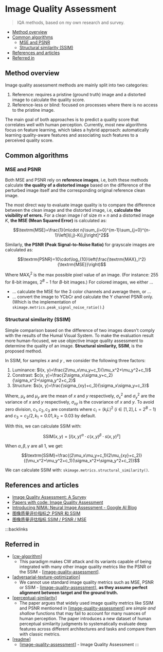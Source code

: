 # Image Quality Assessment

> IQA methods, based on my own research and survey.

- [Method overview](#method-overview)
- [Common algorithms](#common-algorithms)
	- [MSE and PSNR](#mse-and-psnr)
	- [Structural similarity (SSIM)](#structural-similarity-ssim)
- [References and articles](#references-and-articles)
- [Referred in](#referred-in)

## Method overview

Image quality assessment methods are mainly split into two categories:

1. Reference: requires a pristine (ground truth) image and a distorted image to calculate the quality score.
2. Reference-less or blind: focused on processes where there is no access to the pristine image.

The main goal of both approaches is to predict a quality score that correlates well with human perception. Currently, most new algorithms focus on feature learning, which takes a hybrid approach: automatically learning quality-aware features and associating such features to a perceived quality score.

## Common algorithms

### MSE and PSNR

<p class="callout">
Both MSE and PSNR rely on <b>reference images</b>, i.e, both these methods calculate <b>the quality of a distorted image</b> based on the difference of the perturbed image itself and the corresponding original reference clean image.
</p>

The most direct way to evaluate image quality is to compare the difference between the clean image and the distorted image, i.e, **calculate the visibility of errors.** For a clean image $I$ of size $m\times n$ and a distorted image $K$, **the $\text{MSE}$ (Mean Squared Error)** is calculated as:

$$\textrm{MSE}=\frac{1}{m\cdot n}\sum_{i=0}^{m-1}\sum_{j=0}^{n-1}\left[I(i,j)-K(i,j)\right]^2$$

Similarly, **the $\text{PSNR}$ (Peak Signal-to-Noise Ratio)** for grayscale images are calculated as:

$$\textrm{PSNR}=10\cdot\log_{10}\left(\frac{\textrm{MAX}_I^2}{\textrm{MSE}}\right)$$

Where $\text{MAX}_I^2$ is the max possible pixel value of an image. (For instance: 255 for 8-bit images, $2^B-1$ for $B$-bit images.) For colored images, we either ...

- ... calculate the $\text{MSE}$ for the 3 color channels and average them, or ...
- ... convert the image to YCbCr and calculate the Y channel $\text{PSNR}$ only. (Which is the implementation of `skimage.metrics.peak_signal_noise_ratio()`.)

### Structural similarity (SSIM)

Simple comparison based on the difference of two images doesn't comply with the results of the Humal Visual System. To make the evaluation result more human-focused, we use objective image quality assessment to determine the quality of an image. **Structural similarity, SSIM**, is the proposed method.

In SSIM, for samples $x$ and $y$ , we consider the following three factors:

1. Luminance: $l(x, y)=\frac{2\mu_x\mu_y+c_1}{\mu_x^2+\mu_y^2+c_1}$
2. Constrast: $c(x, y)=\frac{2\sigma_x\sigma_y+c_2}{\sigma_x^2+\sigma_y^2+c_2}$
3. Structure: $s(x, y)=\frac{\sigma_{xy}+c_3}{\sigma_x\sigma_y+c_3}$

Where, $\mu_x$ and $\mu_y$ are the mean of $x$ and $y$ respectively, $\sigma_x^2$ and $\sigma_y^2$ are the variance of $x$ and $y$ respectively, $\sigma_{xy}$ is the covariance of $x$ and $y$. To avoid zero division, $c_1, c_2, c_3$ are constants where $c_i=(k_iL)^2\ (i\in[1,2], L=2^B-1)$ and $c_3=c_2/2, k_1=0.01, k_2=0.03$ by default.

With this, we can calculate SSIM with:

$$\textrm{SSIM}(x,y)=[l(x,y)^\alpha\cdot c(x,y)^\beta \cdot s(x,y)^\gamma]$$

When $\alpha, \beta, \gamma$ are all 1, we get:

$$\textrm{SSIM}=\frac{(2\mu_x\mu_y+c_1)(2\mu_{xy}+c_2)}{(\mu_x^2+\mu_y^2+c_1)(\sigma_x^2+\sigma_y^2+c_2)}$$

We can calculate SSIM with: `skimage.metrics.structural_similarity()`.

## References and articles

- [Image Quality Assessment: A Survey](https://medium.com/@ocampor/advanced-methods-for-iqa-37581ec3c31f)
- [Papers with code: Image Quality Assessment](https://paperswithcode.com/task/image-quality-assessment)
- [Introducing NIMA: Neural Image Assessment - Google AI Blog](https://ai.googleblog.com/2017/12/introducing-nima-neural-image-assessment.html)
- [图像质量评价指标之 PSNR 和 SSIM](https://zhuanlan.zhihu.com/p/50757421)
- [图像质量评估指标 SSIM / PSNR / MSE](https://zhuanlan.zhihu.com/p/150865007)

:::backlinks
## Referred in
* [[cw-algorithm]]
	* This paradigm makes CW attack and its variants capable of being integrated with many other image quality metrics like the PSNR or the SSIM - [[image-quality-assessment]].
* [[adversarial-texture-optimization]]
	* We cannot use standard image quality metrics such as MSE, PSNR or SSIM - [[image-quality-assessment]], **as they assume perfect alignment between target and the ground truth.**
* [[perceptual-similarity]]
	* The paper argues that widely used image quality metrics like SSIM and PSNR mentioned in [[image-quality-assessment]] are *simple and shallow* functions that may fail to account for many nuances of human perception. The paper introduces a new dataset of human perceptual similarity judgments to systematically evaluate deep features across different architectures and tasks and compare them with classic metrics.
* [[readme]]
	* [[image-quality-assessment]] - Image Quality Assessment
:::

[//begin]: # "Autogenerated link references for markdown compatibility"
[cw-algorithm]: cw-algorithm.md "The CW attack algorithm"
[image-quality-assessment]: image-quality-assessment.md "Image Quality Assessment"
[adversarial-texture-optimization]: adversarial-texture-optimization.md "Adversarial Texture Optimization"
[perceptual-similarity]: perceptual-similarity.md "Perceptual Similarity"
[readme]: readme.md "🔬 Spencer's Wiki"
[//end]: # "Autogenerated link references"
